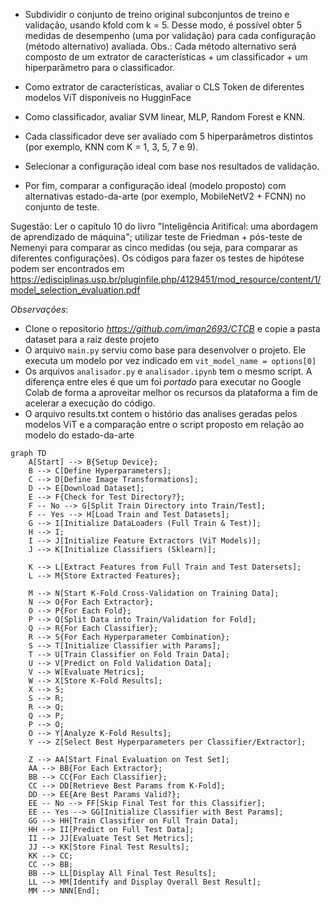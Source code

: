 - Subdividir o conjunto de treino original subconjuntos de treino e validação, usando kfold com k = 5. Desse modo, é possível obter 5 medidas de desempenho (uma por validação) para cada configuração (método alternativo) avaliada. 
Obs.: Cada método alternativo será composto de um extrator de características + um classificador + um hiperparâmetro para o classificador. 

- Como extrator de características, avaliar o CLS Token de diferentes modelos ViT disponíveis no HugginFace

- Como classificador, avaliar SVM linear, MLP, Random Forest e KNN. 

- Cada classificador deve ser avaliado com 5 hiperparâmetros distintos (por exemplo, KNN com K = 1, 3, 5, 7 e 9). 

- Selecionar a configuração ideal com base nos resultados de validação. 

- Por fim, comparar a configuração ideal (modelo proposto) com alternativas estado-da-arte (por exemplo, MobileNetV2 + FCNN) no conjunto de teste. 

Sugestão: Ler o capítulo 10 do livro "Inteligência Aritifical: uma abordagem de aprendizado de máquina"; utilizar teste de Friedman + pós-teste de Nemenyi para comparar as cinco medidas (ou seja, para comparar as diferentes configurações). Os códigos para fazer os testes de hipótese podem ser encontrados em https://edisciplinas.usp.br/pluginfile.php/4129451/mod_resource/content/1/model_selection_evaluation.pdf


*Observações*:
- Clone o repositorio *https://github.com/iman2693/CTCB* e copie a pasta dataset para a raiz deste projeto
- O arquivo `main.py` serviu como base para desenvolver o projeto. Ele executa um modelo por vez indicado em `vit_model_name = options[0]`
- Os arquivos `analisador.py` e `analisador.ipynb` tem o mesmo script. A diferença entre eles é que um foi *portado* para executar no Google Colab de forma a aproveitar melhor os recursos da plataforma a fim de acelerar a execução do código.
- O arquivo results.txt contem o histório das analises geradas pelos modelos ViT e a comparação entre o script proposto em relação ao modelo do estado-da-arte

```mermaid
graph TD
    A[Start] --> B{Setup Device};
    B --> C[Define Hyperparameters];
    C --> D[Define Image Transformations];
    D --> E[Download Dataset];
    E --> F{Check for Test Directory?};
    F -- No --> G[Split Train Directory into Train/Test];
    F -- Yes --> H[Load Train and Test Datasets];
    G --> I[Initialize DataLoaders (Full Train & Test)];
    H --> I;
    I --> J[Initialize Feature Extractors (ViT Models)];
    J --> K[Initialize Classifiers (Sklearn)];

    K --> L[Extract Features from Full Train and Test Datersets];
    L --> M{Store Extracted Features};

    M --> N[Start K-Fold Cross-Validation on Training Data];
    N --> O{For Each Extractor};
    O --> P{For Each Fold};
    P --> Q[Split Data into Train/Validation for Fold];
    Q --> R{For Each Classifier};
    R --> S{For Each Hyperparameter Combination};
    S --> T[Initialize Classifier with Params];
    T --> U[Train Classifier on Fold Train Data];
    U --> V[Predict on Fold Validation Data];
    V --> W[Evaluate Metrics];
    W --> X[Store K-Fold Results];
    X --> S;
    S --> R;
    R --> Q;
    Q --> P;
    P --> O;
    O --> Y[Analyze K-Fold Results];
    Y --> Z[Select Best Hyperparameters per Classifier/Extractor];

    Z --> AA[Start Final Evaluation on Test Set];
    AA --> BB{For Each Extractor};
    BB --> CC{For Each Classifier};
    CC --> DD[Retrieve Best Params from K-Fold];
    DD --> EE{Are Best Params Valid?};
    EE -- No --> FF[Skip Final Test for this Classifier];
    EE -- Yes --> GG[Initialize Classifier with Best Params];
    GG --> HH[Train Classifier on Full Train Data];
    HH --> II[Predict on Full Test Data];
    II --> JJ[Evaluate Test Set Metrics];
    JJ --> KK[Store Final Test Results];
    KK --> CC;
    CC --> BB;
    BB --> LL[Display All Final Test Results];
    LL --> MM[Identify and Display Overall Best Result];
    MM --> NNN[End];
```
